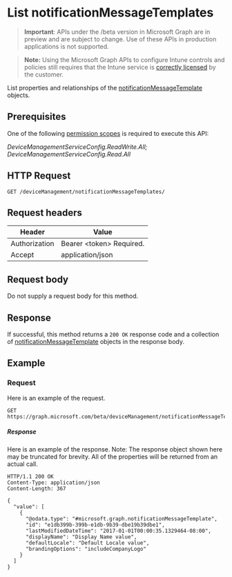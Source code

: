 ﻿# List notificationMessageTemplates

> **Important**: APIs under the /beta version in Microsoft Graph are in preview and are subject to change. Use of these APIs in production applications is not supported.

> **Note:** Using the Microsoft Graph APIs to configure Intune controls and policies still requires that the Intune service is [correctly licensed](https://go.microsoft.com/fwlink/?linkid=839381) by the customer.

List properties and relationships of the [notificationMessageTemplate](../resources/intune_notification_notificationmessagetemplate.md) objects.
## Prerequisites
One of the following [permission scopes](https://developer.microsoft.com/en-us/graph/docs/authorization/permission_scopes) is required to execute this API:

*DeviceManagementServiceConfig.ReadWrite.All; DeviceManagementServiceConfig.Read.All*
## HTTP Request
<!-- {
  "blockType": "ignored"
}
-->
```http
GET /deviceManagement/notificationMessageTemplates/
```

## Request headers
|Header|Value|
|---|---|
|Authorization|Bearer &lt;token&gt; Required.|
|Accept|application/json|

## Request body
Do not supply a request body for this method.

## Response
If successful, this method returns a `200 OK` response code and a collection of [notificationMessageTemplate](../resources/intune_notification_notificationmessagetemplate.md) objects in the response body.

## Example
### Request
Here is an example of the request.
```http
GET https://graph.microsoft.com/beta/deviceManagement/notificationMessageTemplates/
```

##### Response

Here is an example of the response. Note: The response object shown here may be truncated for brevity. All of the properties will be returned from an actual call.
```http
HTTP/1.1 200 OK
Content-Type: application/json
Content-Length: 367

{
  "value": [
    {
      "@odata.type": "#microsoft.graph.notificationMessageTemplate",
      "id": "e1db399b-399b-e1db-9b39-dbe19b39dbe1",
      "lastModifiedDateTime": "2017-01-01T00:00:35.1329464-08:00",
      "displayName": "Display Name value",
      "defaultLocale": "Default Locale value",
      "brandingOptions": "includeCompanyLogo"
    }
  ]
}
```




